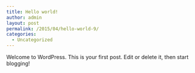 ```yaml
---
title: Hello world!
author: admin
layout: post
permalink: /2015/04/hello-world-9/
categories:
  - Uncategorized
---
```

Welcome to WordPress. This is your first post. Edit or delete it, then start blogging!